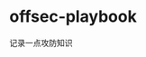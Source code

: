 


































































































# offsec-playbook
记录一点攻防知识
